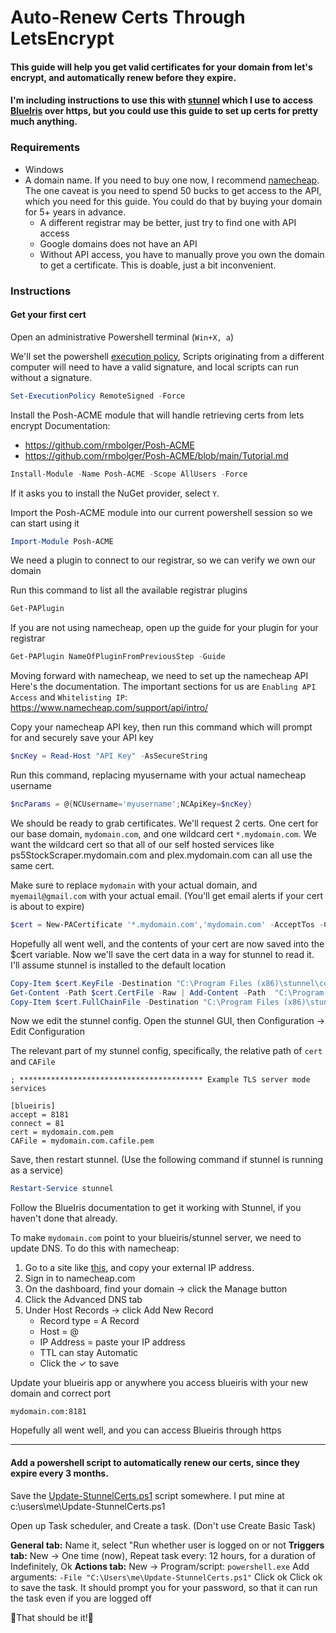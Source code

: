 # Auto-Renew Certs Through LetsEncrypt

#### This guide will help you get valid certificates for your domain from let's encrypt, and automatically renew before they expire.
#### I'm including instructions to use this with [stunnel](https://www.stunnel.org) which I use to access [BlueIris](https://blueirissoftware.com) over https, but you could use this guide to set up certs for pretty much anything. 

### Requirements
- Windows
- A domain name. If you need to buy one now, I recommend [namecheap](https://www.namecheap.com). The one caveat is you need to spend 50 bucks to get access to the API, which you need for this guide. You could do that by buying your domain for 5+ years in advance.
    - A different registrar may be better, just try to find one with API access
    - Google domains does not have an API
    - Without API access, you have to manually prove you own the domain to get a certificate. This is doable, just a bit inconvenient.

### Instructions

#### Get your first cert

Open an administrative Powershell terminal (`Win+X, a`)

We'll set the powershell [execution policy](https://docs.microsoft.com/en-us/powershell/module/microsoft.powershell.core/about/about_execution_policies?view=powershell-7.1), Scripts originating from a different computer will need to have a valid signature, and local scripts can run without a signature.
```powershell
Set-ExecutionPolicy RemoteSigned -Force
```

Install the Posh-ACME module that will handle retrieving certs from lets encrypt
Documentation:
- https://github.com/rmbolger/Posh-ACME
- https://github.com/rmbolger/Posh-ACME/blob/main/Tutorial.md 

```powershell
Install-Module -Name Posh-ACME -Scope AllUsers -Force
```
If it asks you to install the NuGet provider, select `Y`.

Import the Posh-ACME module into our current powershell session so we can start using it
```powershell
Import-Module Posh-ACME
```

We need a plugin to connect to our registrar, so we can verify we own our domain

Run this command to list all the available registrar plugins

```powershell
Get-PAPlugin
```

If you are not using namecheap, open up the guide for your plugin for your registrar
```powershell
Get-PAPlugin NameOfPluginFromPreviousStep -Guide
```

Moving forward with namecheap, we need to set up the namecheap API
Here's the documentation. The important sections for us are `Enabling API Access` and `Whitelisting IP`:
https://www.namecheap.com/support/api/intro/

Copy your namecheap API key, then run this command which will prompt for and securely save your API key
```powershell
$ncKey = Read-Host "API Key" -AsSecureString
```

Run this command, replacing myusername with your actual namecheap username
```powershell
$ncParams = @{NCUsername='myusername';NCApiKey=$ncKey}
```

We should be ready to grab certificates. We'll request 2 certs. One cert for our base domain, `mydomain.com`, and one wildcard cert `*.mydomain.com`. 
We want the wildcard cert so that all of our self hosted services like ps5StockScraper.mydomain.com and plex.mydomain.com can all use the same cert. 

Make sure to replace `mydomain` with your actual domain, and `myemail@gmail.com` with your actual email. (You'll get email alerts if your cert is about to expire)
```powershell
$cert = New-PACertificate '*.mydomain.com','mydomain.com' -AcceptTos -Contact 'myemail@gmail.com' -Install -Plugin Namecheap -PluginArgs $ncParams
```

Hopefully all went well, and the contents of your cert are now saved into the $cert variable.
Now we'll save the cert data in a way for stunnel to read it. I'll assume stunnel is installed to the default location

```powershell
Copy-Item $cert.KeyFile -Destination "C:\Program Files (x86)\stunnel\config\mydomain.com.pem" -Force
Get-Content -Path $cert.CertFile -Raw | Add-Content -Path  "C:\Program Files (x86)\stunnel\config\mydomain.com.pem" -Force
Copy-Item $cert.FullChainFile -Destination "C:\Program Files (x86)\stunnel\config\mydomain.com.cafile.pem" -Force
```

Now we edit the stunnel config. Open the stunnel GUI, then Configuration → Edit Configuration

The relevant part of my stunnel config, specifically, the relative path of `cert` and `CAFile`

```
; ***************************************** Example TLS server mode services

[blueiris]
accept = 8181
connect = 81
cert = mydomain.com.pem
CAFile = mydomain.com.cafile.pem
```

Save, then restart stunnel. (Use the following command if stunnel is running as a service)
```powershell
Restart-Service stunnel
```

Follow the BlueIris documentation to get it working with Stunnel, if you haven't done that already.

To make `mydomain.com` point to your blueiris/stunnel server, we need to update DNS. To do this with namecheap:
1. Go to a site like [this](https://www.whatismyip.com), and copy your external IP address.
1. Sign in to namecheap.com
1. On the dashboard, find your domain -> click the Manage button
1. Click the Advanced DNS tab
1. Under Host Records -> click Add New Record
    - Record type = A Record
    - Host = @
    - IP Address = paste your IP address
    - TTL can stay Automatic
    - Click the ✓ to save

Update your blueiris app or anywhere you access blueiris with your new domain and correct port
```
mydomain.com:8181
```

Hopefully all went well, and you can access Blueiris through https

***

#### Add a powershell script to automatically renew our certs, since they expire every 3 months.

Save the [Update-StunnelCerts.ps1](https://github.com/szanzibar/autocerts/blob/main/Update-StunnelCerts.ps1) script somewhere. I put mine at c:\users\me\Update-StunnelCerts.ps1

Open up Task scheduler, and Create a task. (Don't use Create Basic Task)

**General tab:**
Name it, select "Run whether user is logged on or not
**Triggers tab:**
New -> One time (now), Repeat task every: 12 hours, for a duration of Indefinitely, Ok
**Actions tab:**
New -> Program/script: `powershell.exe`
Add arguments: `-File "C:\Users\me\Update-StunnelCerts.ps1"`
Click ok
Click ok to save the task. It should prompt you for your password, so that it can run the task even if you are logged off

:tada:That should be it!:tada:
